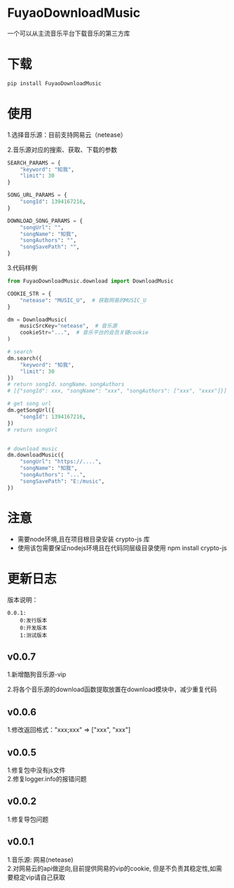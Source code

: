 # FuyaoDownloadMusic

一个可以从主流音乐平台下载音乐的第三方库

# 下载

```cmd
pip install FuyaoDownloadMusic
```

# 使用

1.选择音乐源：目前支持网易云（netease）

2.音乐源对应的搜索、获取、下载的参数

```python
SEARCH_PARAMS = {
    "keyword": "知我",
    "limit": 30
}

SONG_URL_PARAMS = {
    "songId": 1394167216,
}

DOWNLOAD_SONG_PARAMS = {
    "songUrl": "",
    "songName": "知我",
    "songAuthors": "",
    "songSavePath": "",
}
```

3.代码样例

```python
from FuyaoDownloadMusic.download import DownloadMusic

COOKIE_STR = {
    "netease": "MUSIC_U",  # 获取网易的MUSIC_U
}

dm = DownloadMusic(
    musicSrcKey="netease",  # 音乐源
    cookieStr="...",  # 音乐平台的会员关键cookie
)

# search
dm.search({
    "keyword": "知我",
    "limit": 30
})
# return songId、songName、songAuthors
# [{"songId": xxx, "songName": "xxx", "songAuthors": ["xxx", "xxxx"]}]

# get song url
dm.getSongUrl({
    "songId": 1394167216,
})
# return songUrl


# download music
dm.downloadMusic({
    "songUrl": "https://....",
    "songName": "知我",
    "songAuthors": "...",
    "songSavePath": "E:/music",
})

```

# 注意

- 需要node环境,且在项目根目录安装 crypto-js 库
- 使用该包需要保证nodejs环境且在代码同层级目录使用 npm install crypto-js

# 更新日志

版本说明：

```text
0.0.1:
    0:发行版本
    0:开发版本
    1:测试版本
```

## v0.0.7
1.新增酷狗音乐源-vip

2.将各个音乐源的download函数提取放置在download模块中，减少重复代码

## v0.0.6

1.修改返回格式："xxx;xxx" => ["xxx", "xxx"]

## v0.0.5

1.修复包中没有js文件<br>
2.修复logger.info的报错问题

## v0.0.2

1.修复导包问题

## v0.0.1

1.音乐源: 网易(netease)<br>
2.对网易云的api做逆向,目前提供网易的vip的cookie,
但是不负责其稳定性,如需要稳定vip请自己获取





